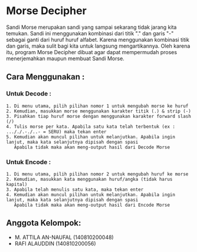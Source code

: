 # Morse Decipher
 Sandi Morse merupakan sandi yang sampai sekarang tidak jarang kita temukan.  Sandi ini menggunakan kombinasi dari titik "." dan garis "-" sebagai ganti dari huruf huruf alfabet. 
Karena menggunakan kombinasi titik dan garis, maka sulit bagi kita untuk langsung mengartikannya. Oleh karena itu, program Morse Decipher dibuat agar dapat mempermudah proses menerjemahkan maupun membuat Sandi Morse.

## Cara Menggunakan : 
### Untuk Decode : 
```
1. Di menu utama, pilih pilihan nomor 1 untuk mengubah morse ke huruf
2. Kemudian, masukkan morse menggunakan karakter titik (.) & strip (-)
3. Pisahkan tiap huruf morse dengan menggunakan karakter forward slash (/)
4. Tulis morse per kata. Apabila satu kata telah terbentuk (ex : ..././.-./..- = SERU) maka tekan enter
5. Kemudian akan muncul pilihan untuk melanjutkan. Apabila ingin lanjut, maka kata selanjutnya dipisah dengan spasi
   Apabila tidak maka akan meng-output hasil dari Decode Morse
```
### Untuk Encode : 
```
1. Di menu utama, pilih pilihan nomor 2 untuk mengubah huruf ke morse
2. Kemudian, masukkan kata menggunakan huruf/angka (tidak harus kapital)
3. Apabila telah menulis satu kata, maka tekan enter 
4. Kemudian akan muncul pilihan untuk melanjutkan. Apabila ingin lanjut, maka kata selanjutnya dipisah dengan spasi
   Apabila tidak maka akan meng-output hasil dari Encode Morse
```
## Anggota Kelompok:
* M. ATTILA AN-NAUFAL (140810200048)
* RAFI ALAUDDIN       (140810200056)
